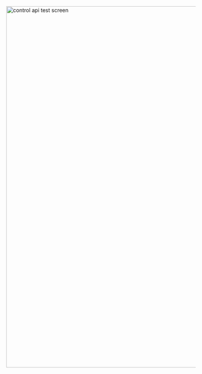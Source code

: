 <img width="960" alt="control api test screen" src="https://github.com/user-attachments/assets/d938f87b-5aca-4af7-b824-f6be9886460c" />
